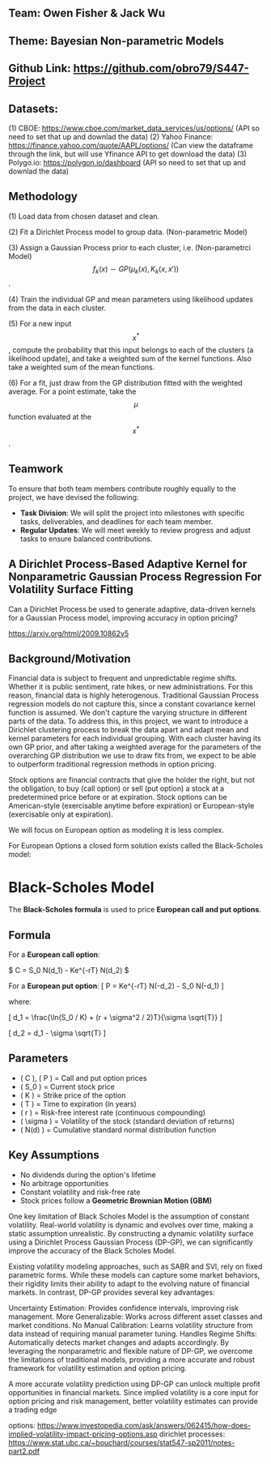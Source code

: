 

## Team: Owen Fisher & Jack Wu
## Theme: Bayesian Non-parametric Models
## Github Link: https://github.com/obro79/S447-Project
## Datasets:

(1) CBOE: https://www.cboe.com/market_data_services/us/options/  (API so need to set that up and downlad the data)
(2) Yahoo Finance: https://finance.yahoo.com/quote/AAPL/options/ (Can view the dataframe through the link, but will use Yfinance API to get download the data)
(3) Polygo.io: https://polygon.io/dashboard (API so need to set that up and downlad the data)


## **Methodology** 

(1) Load data from chosen dataset and clean.

(2) Fit a Dirichlet Process model to group data. (Non-parametric Model)

(3) Assign a Gaussian Process prior to each cluster, i.e. (Non-parametrci Model)
$$f_k (x) \sim GP({\mu}_k (x), K_k (x,x'))$$.

(4) Train the individual GP and mean parameters using likelihood updates from the data in each cluster.

(5) For a new input $$x^*$$, compute the probability that this input belongs to each of the clusters (a likelihood update), and take a weighted sum of the kernel functions. Also take a weighted sum of the mean functions.

(6) For a fit, just draw from the GP distribution fitted with the weighted average. For a point estimate, take the $$\mu$$ function evaluated at the $$x^*$$.

## Teamwork

To ensure that both team members contribute roughly equally to the project, we have devised the following:

- **Task Division**: We will split the project into milestones with specific tasks, deliverables, and deadlines for each team member.
- **Regular Updates**: We will meet weekly to review progress and adjust tasks to ensure balanced contributions.






## A Dirichlet Process-Based Adaptive Kernel for Nonparametric Gaussian Process Regression For Volatility Surface Fitting

Can a Dirichlet Process be used to generate adaptive, data-driven kernels for a Gaussian Process model, improving accuracy in option pricing?


https://arxiv.org/html/2009.10862v5

## Background/Motivation

Financial data is subject to frequent and unpredictable regime shifts. Whether it is public sentiment, rate hikes, or new administrations. For this reason, financial data is highly heterogenous. Traditional Gaussian Process regression models do not capture this, since a constant covariance kernel function is assumed. We don't capture the varying structure in different parts of the data. To address this, in this project, we want to introduce a Dirichlet clustering process to break the data apart and adapt mean and kernel parameters for each individual grouping. With each cluster having its own GP prior, and after taking a weighted average for the parameters of the overarching GP distribution we use to draw fits from, we expect to be able to outperform traditional regression methods in option pricing.

Stock options are financial contracts that give the holder the right, but not the obligation, to buy (call option) or sell (put option) a stock at a predetermined price before or at expiration. Stock options can be American-style (exercisable anytime before expiration) or European-style (exercisable only at expiration).

We will focus on European option as modeling it is less complex. 

For European Options a closed form solution exists called the Black-Scholes model: 

# Black-Scholes Model

The **Black-Scholes formula** is used to price **European call and put options**.

## **Formula**
For a **European call option**:

$ C = S_0 N(d_1) - Ke^{-rT} N(d_2) $

For a **European put option**:
\[
P = Ke^{-rT} N(-d_2) - S_0 N(-d_1)
\]

where:

\[
d_1 = \frac{\ln(S_0 / K) + (r + \sigma^2 / 2)T}{\sigma \sqrt{T}}
\]

\[
d_2 = d_1 - \sigma \sqrt{T}
\]

## **Parameters**
- \( C \), \( P \) = Call and put option prices
- \( S_0 \) = Current stock price
- \( K \) = Strike price of the option
- \( T \) = Time to expiration (in years)
- \( r \) = Risk-free interest rate (continuous compounding)
- \( \sigma \) = Volatility of the stock (standard deviation of returns)
- \( N(d) \) = Cumulative standard normal distribution function

## **Key Assumptions**
- No dividends during the option's lifetime
- No arbitrage opportunities
- Constant volatility and risk-free rate
- Stock prices follow a **Geometric Brownian Motion (GBM)**

One key limitation of Black Scholes Model is the assumption of constant volatility. Real-world volatility is dynamic and evolves over time, making a static assumption unrealistic. By constructing a dynamic volatility surface using a Dirichlet Process Gaussian Process (DP-GP), we can significantly improve the accuracy of the Black Scholes Model.

Existing volatility modeling approaches, such as SABR and SVI, rely on fixed parametric forms. While these models can capture some market behaviors, their rigidity limits their ability to adapt to the evolving nature of financial markets. In contrast, DP-GP provides several key advantages:

Uncertainty Estimation: Provides confidence intervals, improving risk management.
More Generalizable: Works across different asset classes and market conditions.
No Manual Calibration: Learns volatility structure from data instead of requiring manual parameter tuning.
Handles Regime Shifts: Automatically detects market changes and adapts accordingly.
By leveraging the nonparametric and flexible nature of DP-GP, we overcome the limitations of traditional models, providing a more accurate and robust framework for volatility estimation and option pricing.

A more accurate volatility prediction using DP-GP can unlock multiple profit opportunities in financial markets. Since implied volatility is a core input for option pricing and risk management, better volatility estimates can provide a trading edge


options: https://www.investopedia.com/ask/answers/062415/how-does-implied-volatility-impact-pricing-options.asp
dirichlet processes: https://www.stat.ubc.ca/~bouchard/courses/stat547-sp2011/notes-part2.pdf
